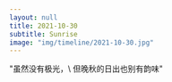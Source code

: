 ```yaml
---
layout: null
title: 2021-10-30
subtitle: Sunrise
image: "img/timeline/2021-10-30.jpg"
---
```

"虽然没有极光，\\
但晚秋的日出也别有韵味"